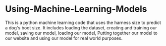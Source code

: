 # Using-Machine-Learning-Models
This is a python machine learning code that uses the harness size to predict a dog's boot size. It includes loading the dataset, creating and training our model, saving our model, loading our model, Putting together our model to our website and using our model for real world purposes.
